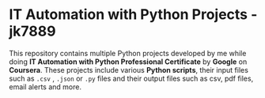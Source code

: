 # IT Automation with Python Projects - jk7889
This repository contains multiple Python projects developed by me while doing **IT Automation with Python Professional Certificate** by **Google** on **Coursera**. These projects include various **Python scripts**, their input files such as `.csv` , `.json` or `.py` files and their output files such as csv, pdf files, email alerts and more.
